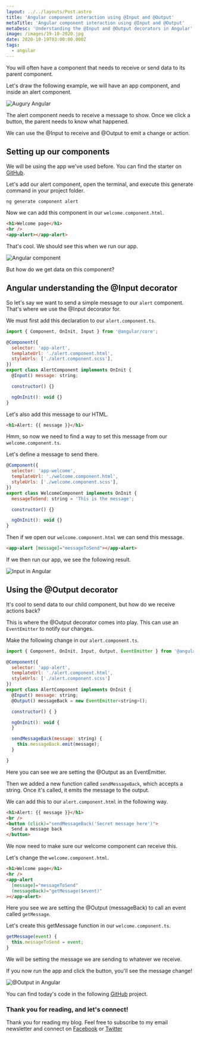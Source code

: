 ```yaml
---
layout: ../../layouts/Post.astro
title: 'Angular component interaction using @Input and @Output'
metaTitle: 'Angular component interaction using @Input and @Output'
metaDesc: 'Understanding the @Input and @Output decorators in Angular'
image: /images/19-10-2020.jpg
date: 2020-10-19T03:00:00.000Z
tags:
  - angular
---
```


You will often have a component that needs to receive or send data to its parent component.

Let's draw the following example, we will have an app component, and inside an alert component.

![Augury Angular](https://cdn.hashnode.com/res/hashnode/image/upload/v1602567406942/Q1lqeH92n.png)

The alert component needs to receive a message to show.
Once we click a button, the parent needs to know what happened.

We can use the @Input to receive and @Output to emit a change or action.

## Setting up our components

We will be using the app we've used before. You can find the starter on [GitHub](https://github.com/rebelchris/angular-starter-demo/tree/feature/routing).

Let's add our alert component, open the terminal, and execute this generate command in your project folder.

```bash
ng generate component alert
```

Now we can add this component in our `welcome.component.html`.

```html
<h1>Welcome page</h1>
<hr />
<app-alert></app-alert>
```

That's cool. We should see this when we run our app.

![Angular component](https://cdn.hashnode.com/res/hashnode/image/upload/v1602566010548/bPNNFK0AX.png)

But how do we get data on this component?

## Angular understanding the @Input decorator

So let's say we want to send a simple message to our `alert` component. That's where we use the @Input decorator for.

We must first add this declaration to our `alert.component.ts`.

```js
import { Component, OnInit, Input } from '@angular/core';

@Component({
  selector: 'app-alert',
  templateUrl: './alert.component.html',
  styleUrls: ['./alert.component.scss'],
})
export class AlertComponent implements OnInit {
  @Input() message: string;

  constructor() {}

  ngOnInit(): void {}
}
```

Let's also add this message to our HTML.

```html
<h1>Alert: {{ message }}</h1>
```

Hmm, so now we need to find a way to set this message from our `welcome.component.ts`.

Let's define a message to send there.

```js
@Component({
  selector: 'app-welcome',
  templateUrl: './welcome.component.html',
  styleUrls: ['./welcome.component.scss'],
})
export class WelcomeComponent implements OnInit {
  messageToSend: string = 'This is the message';

  constructor() {}

  ngOnInit(): void {}
}
```

Then if we open our `welcome.component.html` we can send this message.

```html
<app-alert [message]="messageToSend"></app-alert>
```

If we then run our app, we see the following result.

![Input in Angular](https://cdn.hashnode.com/res/hashnode/image/upload/v1602566305778/7MSHEiJot.png)

## Using the @Output decorator

It's cool to send data to our child component, but how do we receive actions back?

This is where the @Output decorator comes into play. This can use an `EventEmitter` to notify our changes.

Make the following change in our `alert.component.ts`.

```js
import { Component, OnInit, Input, Output, EventEmitter } from '@angular/core';

@Component({
  selector: 'app-alert',
  templateUrl: './alert.component.html',
  styleUrls: ['./alert.component.scss']
})
export class AlertComponent implements OnInit {
  @Input() message: string;
  @Output() messageBack = new EventEmitter<string>();

  constructor() { }

  ngOnInit(): void {
  }

  sendMessageBack(message: string) {
    this.messageBack.emit(message);
  }

}
```

Here you can see we are setting the @Output as an EventEmitter.

Then we added a new function called `sendMessageBack`, which accepts a string.
Once it's called, it emits the message to the output.

We can add this to our `alert.component.html` in the following way.

```html
<h1>Alert: {{ message }}</h1>
<br />
<button (click)="sendMessageBack('Secret message here')">
  Send a message back
</button>
```

We now need to make sure our welcome component can receive this.

Let's change the `welcome.component.html`.

```html
<h1>Welcome page</h1>
<hr />
<app-alert
  [message]="messageToSend"
  (messageBack)="getMessage($event)"
></app-alert>
```

Here you see we are setting the @Output (messageBack) to call an event called `getMessage`.

Let's create this getMessage function in our `welcome.component.ts`.

```js
getMessage(event) {
  this.messageToSend = event;
}
```

We will be setting the message we are sending to whatever we receive.

If you now run the app and click the button, you'll see the message change!

![@Output in Angular](https://cdn.hashnode.com/res/hashnode/image/upload/v1602567213996/K80GrF1Be.gif)

You can find today's code in the following [GitHub](https://github.com/rebelchris/angular-starter-demo/tree/feature/input-output) project.

### Thank you for reading, and let's connect!

Thank you for reading my blog. Feel free to subscribe to my email newsletter and connect on [Facebook](https://www.facebook.com/DailyDevTipsBlog) or [Twitter](https://twitter.com/DailyDevTips1)
